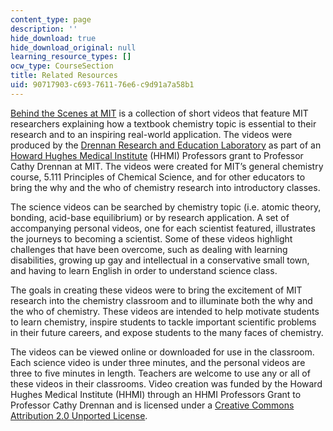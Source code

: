 ```yaml
---
content_type: page
description: ''
hide_download: true
hide_download_original: null
learning_resource_types: []
ocw_type: CourseSection
title: Related Resources
uid: 90717903-c693-7611-76e6-c9d91a7a58b1
---
```


[Behind the Scenes at MIT](http://chemvideos.mit.edu/) is a collection of short videos that feature MIT researchers explaining how a textbook chemistry topic is essential to their research and to an inspiring real-world application. The videos were produced by the [Drennan Research and Education Laboratory](http://drennan.mit.edu/) as part of an [Howard Hughes Medical Institute](http://www.hhmi.org/) (HHMI) Professors grant to Professor Cathy Drennan at MIT. The videos were created for MIT’s general chemistry course, 5.111 Principles of Chemical Science, and for other educators to bring the why and the who of chemistry research into introductory classes.

The science videos can be searched by chemistry topic (i.e. atomic theory, bonding, acid-base equilibrium) or by research application. A set of accompanying personal videos, one for each scientist featured, illustrates the journeys to becoming a scientist. Some of these videos highlight challenges that have been overcome, such as dealing with learning disabilities, growing up gay and intellectual in a conservative small town, and having to learn English in order to understand science class.

The goals in creating these videos were to bring the excitement of MIT research into the chemistry classroom and to illuminate both the why and the who of chemistry. These videos are intended to help motivate students to learn chemistry, inspire students to tackle important scientific problems in their future careers, and expose students to the many faces of chemistry.

The videos can be viewed online or downloaded for use in the classroom. Each science video is under three minutes, and the personal videos are three to five minutes in length. Teachers are welcome to use any or all of these videos in their classrooms. Video creation was funded by the Howard Hughes Medical Institute (HHMI) through an HHMI Professors Grant to Professor Cathy Drennan and is licensed under a [Creative Commons Attribution 2.0 Unported License](http://creativecommons.org/licenses/by-nc-sa/2.0/).